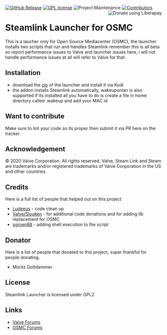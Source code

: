 [![GitHub Release][releases-shield]][releases]
[![GPL license](https://img.shields.io/badge/License-GPL-blue.svg?style=for-the-badge)](LICENSE.md)
![Project Maintenance][maintenance-shield1]
[![Contributors][contributors-shield]][contributors]
<a href="https://liberapay.com/Toast/donate"><img alt="Donate using Liberapay" align="right" align="top" src="https://liberapay.com/assets/widgets/donate.svg"></a>
# Steamlink Launcher for OSMC

This is a laucher only for Open Source Mediacenter (OSMC), the launcher installs two scripts that run and handles Steamlink remember this is all beta so report performance issues to Valve and launcher issues here, i will not handle performance issues at all will refer to Valve for that.

## Installation

* download the [zip](https://github.com/swetoast/steamlink-launcher/releases) of the launcher and install it via Kodi
* the addon installs Steamlink automatically, wakeuponlan is also supported if its installed all you have to do is create a file in home directory called .wakeup and add your MAC id 

## Want to contribute


Make sure to lint your code so its proper then submit it via PR here on the tracker.

## Acknowledgement

© 2020 Valve Corporation. All rights reserved. Valve, Steam Link and Steam are trademarks and/or 
registered trademarks of Valve Corporation in the US and other countries. 

## Credits

Here is a full list of people that helped out on this project

* [Ludeeus](https://github.com/ludeeus) - code clean up
* [Valve/Slouken](https://github.com/swetoast/steamlink-launcher/commits?author=slouken) - for additional code donations and for adding lib replacement for OSMC
* [sgroen88](https://github.com/sgroen88) - adding shell execution to the script

## Donator

Here is a list of people that donated to this project, super thankful for people donating.

* Moritz Goltdammer

## License

Steamlink Launcher is licensed under GPL2

## Links

* [Valve Forums](https://steamcommunity.com/app/353380/discussions/6/)
* [OSMC Forums](https://discourse.osmc.tv/t/regarding-steamlink/76800)

[contributors-shield]: https://img.shields.io/github/contributors/swetoast/steamlink-launcher.svg?style=for-the-badge
[contributors]: https://github.com/swetoast/steamlink-launcher/graphs/contributors/
[license-shield]: https://img.shields.io/github/license/swetoast/steamlink-launcher.svg?style=for-the-badge
[maintenance-shield1]: https://img.shields.io/badge/maintainer-Toast%20%40swetoast-blue.svg?style=for-the-badge
[releases-shield]: https://img.shields.io/github/release/swetoast/steamlink-launcher.svg?style=for-the-badge
[releases]: https://github.com/swetoast/steamlink-launcher/releases
